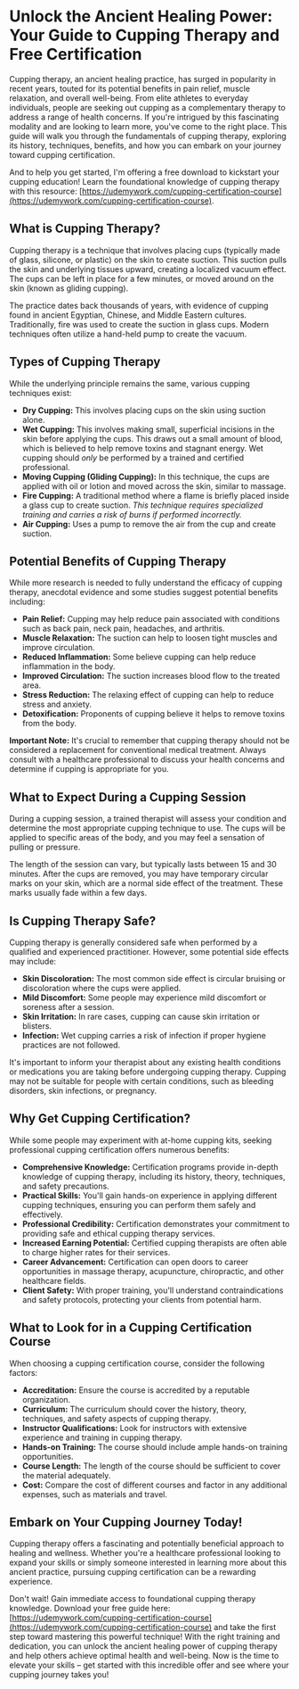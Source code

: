 # Unlock the Ancient Healing Power: Your Guide to Cupping Therapy and Free Certification

Cupping therapy, an ancient healing practice, has surged in popularity in recent years, touted for its potential benefits in pain relief, muscle relaxation, and overall well-being. From elite athletes to everyday individuals, people are seeking out cupping as a complementary therapy to address a range of health concerns. If you're intrigued by this fascinating modality and are looking to learn more, you've come to the right place. This guide will walk you through the fundamentals of cupping therapy, exploring its history, techniques, benefits, and how you can embark on your journey toward cupping certification.

And to help you get started, I'm offering a free download to kickstart your cupping education! Learn the foundational knowledge of cupping therapy with this resource: [https://udemywork.com/cupping-certification-course](https://udemywork.com/cupping-certification-course).

## What is Cupping Therapy?

Cupping therapy is a technique that involves placing cups (typically made of glass, silicone, or plastic) on the skin to create suction. This suction pulls the skin and underlying tissues upward, creating a localized vacuum effect. The cups can be left in place for a few minutes, or moved around on the skin (known as gliding cupping).

The practice dates back thousands of years, with evidence of cupping found in ancient Egyptian, Chinese, and Middle Eastern cultures. Traditionally, fire was used to create the suction in glass cups. Modern techniques often utilize a hand-held pump to create the vacuum.

## Types of Cupping Therapy

While the underlying principle remains the same, various cupping techniques exist:

*   **Dry Cupping:** This involves placing cups on the skin using suction alone.
*   **Wet Cupping:** This involves making small, superficial incisions in the skin before applying the cups. This draws out a small amount of blood, which is believed to help remove toxins and stagnant energy. Wet cupping should *only* be performed by a trained and certified professional.
*   **Moving Cupping (Gliding Cupping):** In this technique, the cups are applied with oil or lotion and moved across the skin, similar to massage.
*   **Fire Cupping:** A traditional method where a flame is briefly placed inside a glass cup to create suction. *This technique requires specialized training and carries a risk of burns if performed incorrectly.*
*   **Air Cupping:** Uses a pump to remove the air from the cup and create suction.

## Potential Benefits of Cupping Therapy

While more research is needed to fully understand the efficacy of cupping therapy, anecdotal evidence and some studies suggest potential benefits including:

*   **Pain Relief:** Cupping may help reduce pain associated with conditions such as back pain, neck pain, headaches, and arthritis.
*   **Muscle Relaxation:** The suction can help to loosen tight muscles and improve circulation.
*   **Reduced Inflammation:** Some believe cupping can help reduce inflammation in the body.
*   **Improved Circulation:** The suction increases blood flow to the treated area.
*   **Stress Reduction:** The relaxing effect of cupping can help to reduce stress and anxiety.
*   **Detoxification:** Proponents of cupping believe it helps to remove toxins from the body.

**Important Note:** It's crucial to remember that cupping therapy should not be considered a replacement for conventional medical treatment. Always consult with a healthcare professional to discuss your health concerns and determine if cupping is appropriate for you.

## What to Expect During a Cupping Session

During a cupping session, a trained therapist will assess your condition and determine the most appropriate cupping technique to use. The cups will be applied to specific areas of the body, and you may feel a sensation of pulling or pressure.

The length of the session can vary, but typically lasts between 15 and 30 minutes. After the cups are removed, you may have temporary circular marks on your skin, which are a normal side effect of the treatment. These marks usually fade within a few days.

## Is Cupping Therapy Safe?

Cupping therapy is generally considered safe when performed by a qualified and experienced practitioner. However, some potential side effects may include:

*   **Skin Discoloration:** The most common side effect is circular bruising or discoloration where the cups were applied.
*   **Mild Discomfort:** Some people may experience mild discomfort or soreness after a session.
*   **Skin Irritation:** In rare cases, cupping can cause skin irritation or blisters.
*   **Infection:** Wet cupping carries a risk of infection if proper hygiene practices are not followed.

It's important to inform your therapist about any existing health conditions or medications you are taking before undergoing cupping therapy. Cupping may not be suitable for people with certain conditions, such as bleeding disorders, skin infections, or pregnancy.

## Why Get Cupping Certification?

While some people may experiment with at-home cupping kits, seeking professional cupping certification offers numerous benefits:

*   **Comprehensive Knowledge:** Certification programs provide in-depth knowledge of cupping therapy, including its history, theory, techniques, and safety precautions.
*   **Practical Skills:** You'll gain hands-on experience in applying different cupping techniques, ensuring you can perform them safely and effectively.
*   **Professional Credibility:** Certification demonstrates your commitment to providing safe and ethical cupping therapy services.
*   **Increased Earning Potential:** Certified cupping therapists are often able to charge higher rates for their services.
*   **Career Advancement:** Certification can open doors to career opportunities in massage therapy, acupuncture, chiropractic, and other healthcare fields.
*   **Client Safety:** With proper training, you'll understand contraindications and safety protocols, protecting your clients from potential harm.

## What to Look for in a Cupping Certification Course

When choosing a cupping certification course, consider the following factors:

*   **Accreditation:** Ensure the course is accredited by a reputable organization.
*   **Curriculum:** The curriculum should cover the history, theory, techniques, and safety aspects of cupping therapy.
*   **Instructor Qualifications:** Look for instructors with extensive experience and training in cupping therapy.
*   **Hands-on Training:** The course should include ample hands-on training opportunities.
*   **Course Length:** The length of the course should be sufficient to cover the material adequately.
*   **Cost:** Compare the cost of different courses and factor in any additional expenses, such as materials and travel.

## Embark on Your Cupping Journey Today!

Cupping therapy offers a fascinating and potentially beneficial approach to healing and wellness. Whether you're a healthcare professional looking to expand your skills or simply someone interested in learning more about this ancient practice, pursuing cupping certification can be a rewarding experience.

Don't wait! Gain immediate access to foundational cupping therapy knowledge. Download your free guide here: [https://udemywork.com/cupping-certification-course](https://udemywork.com/cupping-certification-course) and take the first step toward mastering this powerful technique! With the right training and dedication, you can unlock the ancient healing power of cupping therapy and help others achieve optimal health and well-being. Now is the time to elevate your skills – get started with this incredible offer and see where your cupping journey takes you!
